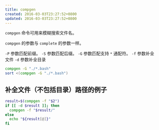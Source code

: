 ```yaml
---
title: compgen
created: 2016-03-03T23:27:52+0800
updated: 2016-03-03T23:27:52+0800
---
```



`compgen` 命令可用来模糊搜索文件名。

`compgen` 的参数与 `complete` 的参数一样。

`-P` 参数匹配前缀。
`-S` 参数匹配后缀。
`-G` 参数匹配支持 `*` 通配符。
`-f` 参数补全文件
`-d` 参数补全目录

```sh
compgen -G "./*.bash"
sort <(compgen -G "./*.bash")
```

## 补全文件（不包括目录）路径的例子

```sh
result=$(compgen -f "$2")
if [[ -d $result ]]; then
  compgen -f "$result/"
else
  echo "${result[@]}"
fi
```
